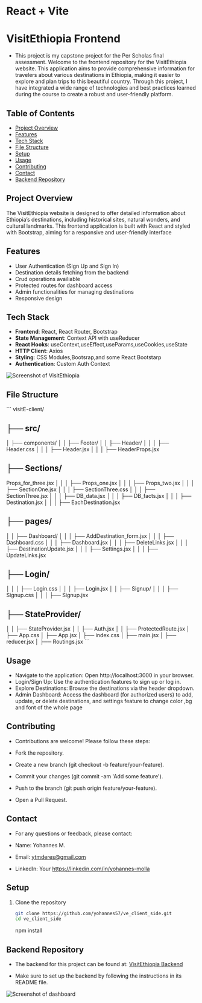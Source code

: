 # React + Vite

# VisitEthiopia Frontend

- This project is my capstone project for the Per Scholas final assessment. Welcome to the frontend repository for the VisitEthiopia website. This application aims to provide comprehensive information for travelers about various destinations in Ethiopia, making it easier to explore and plan trips to this beautiful country. Through this project, I have integrated a wide range of technologies and best practices learned during the course to create a robust and user-friendly platform.

## Table of Contents

- [Project Overview](#project-overview)
- [Features](#features)
- [Tech Stack](#tech-stack)
- [File Structure](#file-structure)
- [Setup](#setup)
- [Usage](#usage)
- [Contributing](#contributing)
- [Contact](#contact)
- [Backend Repository](#Backend-repository)

## Project Overview

The VisitEthiopia website is designed to offer detailed information about Ethiopia’s destinations, including historical sites, natural wonders, and cultural landmarks. This frontend application is built with React and styled with Bootstrap, aiming for a responsive and user-friendly interface

## Features

- User Authentication (Sign Up and Sign In)
- Destination details fetching from the backend
- Crud operations availiable
- Protected routes for dashboard access
- Admin functionalities for managing destinations
- Responsive design

## Tech Stack

- **Frontend**: React, React Router, Bootstrap
- **State Management**: Context API with useReducer
- **React Hooks**: useContext,useEffect,useParams,useCookies,useState
- **HTTP Client**: Axios
- **Styling**: CSS Modules,Bootsrap,and some React Bootstarp
- **Authentication**: Custom Auth Context

![Screenshot of VisitEthiopia](https://i.imgur.com/qI2FkbL.png)

## File Structure

\```
visitE-client/

## ├── src/

│ ├── components/
│ │ ├── Footer/
│ │ ├── Header/
│ │ │ ├── Header.css
│ │ │ ├── Header.jsx
│ │ │ ├── HeaderProps.jsx

## ├── Sections/

Props_for_three.jsx
│ │ │ ├── Props_one.jsx
│ │ │ ├── Props_two.jsx
│ │ │ ├── SectionOne.jsx
│ │ │ ├── SectionThree.css
│ │ │ ├── SectionThree.jsx
│ │ │ ├── DB_data.jsx
│ │ │ ├── DB_facts.jsx
│ │ │ ├── Destination.jsx
│ │ │ ├── EachDestination.jsx

## ├── pages/

│ │ ├── Dashboard/
│ │ │ ├── AddDestination_form.jsx
│ │ │ ├── Dashboard.css
│ │ │ ├── Dashboard.jsx
│ │ │ ├── DeleteLinks.jsx
│ │ │ ├── DestinationUpdate.jsx
│ │ │ ├── Settings.jsx
│ │ │ ├── UpdateLinks.jsx

## ├── Login/

│ │ │ ├── Login.css
│ │ │ ├── Login.jsx
│ │ ├── Signup/
│ │ │ ├── Signup.css
│ │ │ ├── Signup.jsx

## ├── StateProvider/

│ │ ├── StateProvider.jsx
│ │ ├── Auth.jsx
│ │ ├── ProtectedRoute.jsx
│ ├── App.css
│ ├── App.jsx
│ ├── index.css
│ ├── main.jsx
│ ├── reducer.jsx
│ ├── Routings.jsx
\```

## Usage

- Navigate to the application: Open http://localhost:3000 in your browser.
- Login/Sign Up: Use the authentication features to sign up or log in.
- Explore Destinations: Browse the destinations via the header dropdown.
- Admin Dashboard: Access the dashboard (for authorized users) to add, update, or delete destinations, and settings feature to change color ,bg and font of the whole page

## Contributing

- Contributions are welcome! Please follow these steps:

- Fork the repository.
- Create a new branch (git checkout -b feature/your-feature).
- Commit your changes (git commit -am 'Add some feature').
- Push to the branch (git push origin feature/your-feature).
- Open a Pull Request.

## Contact

- For any questions or feedback, please contact:

- Name: Yohannes M.
- Email: ytmderes@gmail.com
- LinkedIn: Your https://linkedin.com/in/yohannes-molla

## Setup

1. Clone the repository
   ```bash
   git clone https://github.com/yohannes57/ve_client_side.git
   cd ve_client_side
   ```
   npm install

## Backend Repository

- The backend for this project can be found at: [VisitEthiopia Backend](https://github.com/yohannes57/ve_server_side.git)

- Make sure to set up the backend by following the instructions in its README file.

![Screenshot of dashboard](https://i.imgur.com/Sgjjcbf.png)
